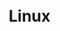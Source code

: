 ---
experience: ['discovery-education', 'essential-forms', 'isobar', 'no1-cooperative', 'skyspecs']
slug: 'linux'
title: 'Linux'
type: 'skill'
---